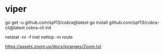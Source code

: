 # viper
go get -u github.com/spf13/cobra@latest
go install github.com/spf13/cobra-cli@latest
cobra-cli init


netstat -nr -f inet
nettop -m route

https://assets.zoom.us/docs/ipranges/Zoom.txt